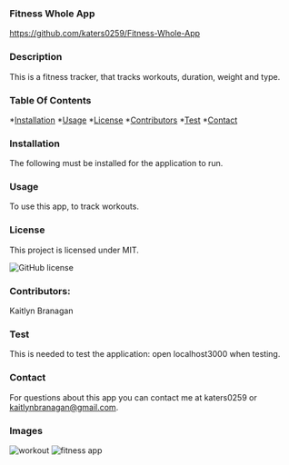 
  ### Fitness Whole App
  https://github.com/katers0259/Fitness-Whole-App
  
  ### Description
  This is a fitness tracker, that tracks workouts, duration, weight and type.


  ### Table Of Contents
  *[Installation](#installation)
  *[Usage](#usage)
  *[License](#license)
  *[Contributors](#contributors)
  *[Test](#test)
  *[Contact](#contact)
  ### Installation
  The following must be installed for the application to run.
 
  ### Usage
  To use this app, to track workouts.

  ### License
  This project is licensed under MIT.

  ![GitHub license](https://img.shields.io/badge/license-MIT-blue.svg)

### Contributors:
Kaitlyn Branagan

### Test
This is needed to test the application: open localhost3000 when testing.

### Contact
For questions about this app you can contact me at katers0259 or kaitlynbranagan@gmail.com.

### Images
![workout](https://user-images.githubusercontent.com/69743567/106076513-ec5c5100-60cc-11eb-90b5-50aa2e95a3f5.PNG)
![fitness app](https://user-images.githubusercontent.com/69743567/106076515-ed8d7e00-60cc-11eb-851a-5f9af0e5c09b.PNG)
